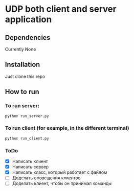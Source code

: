 # UDP both client and server application

## Dependencies

Currently None

## Installation

Just clone this repo

## How to run

### To run server:

`python run_server.py`

### To run client (for example, in the different terminal)

`python run_client.py`

### ToDo

- [x] Написать клиент
- [x] Написать сервер
- [x] Написать класс, который работает с файлом
- [ ] Доделать оповещения клиентов
- [ ] Доделать клиент, чтобы он принимал команды